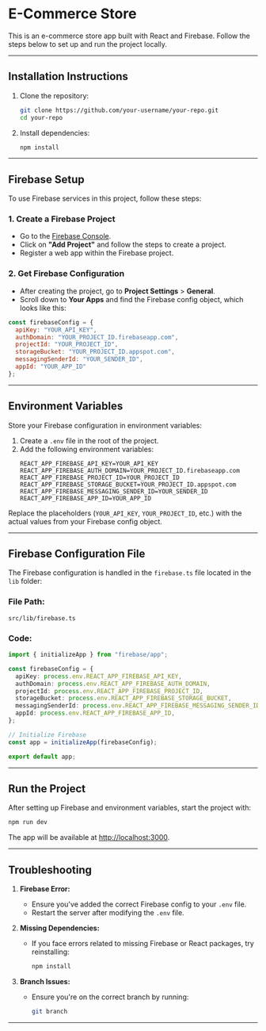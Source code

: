 # **E-Commerce Store**

This is an e-commerce store app built with React and Firebase. Follow the steps below to set up and run the project locally.

---

## **Installation Instructions**

1. Clone the repository:
   ```bash
   git clone https://github.com/your-username/your-repo.git
   cd your-repo
   ```

2. Install dependencies:
   ```bash
   npm install
   ```

---

## **Firebase Setup**

To use Firebase services in this project, follow these steps:

### **1. Create a Firebase Project**
- Go to the [Firebase Console](https://console.firebase.google.com/).
- Click on **"Add Project"** and follow the steps to create a project.
- Register a web app within the Firebase project.

### **2. Get Firebase Configuration**
- After creating the project, go to **Project Settings** > **General**.
- Scroll down to **Your Apps** and find the Firebase config object, which looks like this:

```javascript
const firebaseConfig = {
  apiKey: "YOUR_API_KEY",
  authDomain: "YOUR_PROJECT_ID.firebaseapp.com",
  projectId: "YOUR_PROJECT_ID",
  storageBucket: "YOUR_PROJECT_ID.appspot.com",
  messagingSenderId: "YOUR_SENDER_ID",
  appId: "YOUR_APP_ID"
};
```

---

## **Environment Variables**

Store your Firebase configuration in environment variables:

1. Create a `.env` file in the root of the project.
2. Add the following environment variables:
   ```
   REACT_APP_FIREBASE_API_KEY=YOUR_API_KEY
   REACT_APP_FIREBASE_AUTH_DOMAIN=YOUR_PROJECT_ID.firebaseapp.com
   REACT_APP_FIREBASE_PROJECT_ID=YOUR_PROJECT_ID
   REACT_APP_FIREBASE_STORAGE_BUCKET=YOUR_PROJECT_ID.appspot.com
   REACT_APP_FIREBASE_MESSAGING_SENDER_ID=YOUR_SENDER_ID
   REACT_APP_FIREBASE_APP_ID=YOUR_APP_ID
   ```

Replace the placeholders (`YOUR_API_KEY`, `YOUR_PROJECT_ID`, etc.) with the actual values from your Firebase config object.

---

## **Firebase Configuration File**

The Firebase configuration is handled in the `firebase.ts` file located in the `lib` folder:

### **File Path:**  
`src/lib/firebase.ts`

### **Code:**
```typescript
import { initializeApp } from "firebase/app";

const firebaseConfig = {
  apiKey: process.env.REACT_APP_FIREBASE_API_KEY,
  authDomain: process.env.REACT_APP_FIREBASE_AUTH_DOMAIN,
  projectId: process.env.REACT_APP_FIREBASE_PROJECT_ID,
  storageBucket: process.env.REACT_APP_FIREBASE_STORAGE_BUCKET,
  messagingSenderId: process.env.REACT_APP_FIREBASE_MESSAGING_SENDER_ID,
  appId: process.env.REACT_APP_FIREBASE_APP_ID,
};

// Initialize Firebase
const app = initializeApp(firebaseConfig);

export default app;
```

---

## **Run the Project**

After setting up Firebase and environment variables, start the project with:

```bash
npm run dev
```

The app will be available at [http://localhost:3000](http://localhost:5173).

---

## **Troubleshooting**

1. **Firebase Error:**  
   - Ensure you've added the correct Firebase config to your `.env` file.
   - Restart the server after modifying the `.env` file.

2. **Missing Dependencies:**  
   - If you face errors related to missing Firebase or React packages, try reinstalling:
     ```bash
     npm install
     ```

3. **Branch Issues:**  
   - Ensure you're on the correct branch by running:
     ```bash
     git branch
     ```

---

